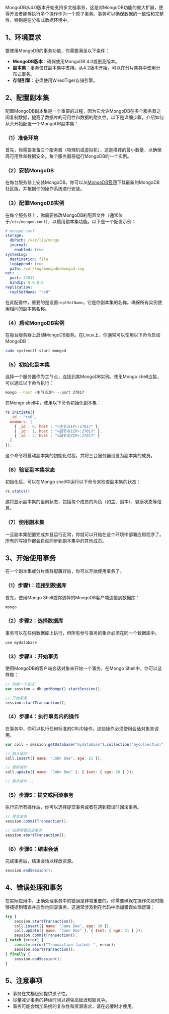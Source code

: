 MongoDB从4.0版本开始支持多文档事务，这是对MongoDB功能的重大扩展，使得开发者能够执行多个操作作为一个原子事务。事务可以确保数据的一致性和完整性，特别是在分布式数据环境中。

## 1、环境要求

要使用MongoDB的事务功能，你需要满足以下条件：

- **MongoDB版本**：确保使用MongoDB 4.0或更高版本。
- **副本集**：事务仅在副本集中支持。从4.2版本开始，可以在分片集群中使用分布式事务。
- **存储引擎**：必须使用WiredTiger存储引擎。

## 2、配置副本集

配置MongoDB副本集是一个重要的过程，因为它允许MongoDB在多个服务器之间复制数据，提高了数据库的可用性和数据的耐久性。以下是详细步骤，介绍如何从头开始配置一个MongoDB副本集：

### （1）准备环境

首先，你需要准备三个服务器（物理机或虚拟机），这是推荐的最小数量，以确保高可用性和数据安全。每个服务器将运行MongoDB的一个实例。

### （2）安装MongoDB

在每台服务器上安装MongoDB。你可以从[MongoDB官网](https://www.mongodb.com/try/download/community)下载最新的MongoDB社区版，并根据你的操作系统进行安装。

### （3）配置MongoDB实例

在每个服务器上，你需要修改MongoDB的配置文件（通常位于`/etc/mongod.conf`），以启用副本集功能。以下是一个配置示例：

```yaml
# mongod.conf
storage:
  dbPath: /var/lib/mongo
  journal:
    enabled: true
systemLog:
  destination: file
  logAppend: true
  path: /var/log/mongodb/mongod.log
net:
  port: 27017
  bindIp: 0.0.0.0
replication:
  replSetName: "rs0"
```

在此配置中，重要的是设置`replSetName`，它是你副本集的名称。确保所有实例使用相同的副本集名称。

### （4）启动MongoDB实例

在每台服务器上启动MongoDB服务。在Linux上，你通常可以使用以下命令启动MongoDB：

```bash
sudo systemctl start mongod
```

### （5）初始化副本集

选择一个服务器作为主节点，连接到其MongoDB实例。使用Mongo shell连接，可以通过以下命令执行：

```bash
mongo --host <主节点IP> --port 27017
```

在Mongo shell中，使用以下命令初始化副本集：

```javascript
rs.initiate({
  _id : "rs0",
  members: [
    { _id : 0, host : "<主节点IP>:27017" },
    { _id : 1, host : "<副节点1IP>:27017" },
    { _id : 2, host : "<副节点2IP>:27017" }
  ]
});
```

这个命令将启动副本集的初始化过程，并将三台服务器设置为副本集的成员。

### （6）验证副本集状态

初始化后，可以在Mongo shell中运行以下命令来检查副本集的状态：

```javascript
rs.status()
```

这将显示副本集的当前状态，包括每个成员的角色（如主、副本）、健康状态等信息。

### （7）使用副本集

一旦副本集配置完成并且运行正常，你就可以开始在这个环境中部署应用程序了。所有的写操作都会自动同步到副本集中的其他成员。

## 3、开始使用事务

在一个副本集或分片集群配置好后，你可以开始使用事务了。

### （1）步骤1：连接到数据库

首先，使用Mongo Shell或你选择的MongoDB客户端连接到数据库：

```bash
mongo
```

### （2）步骤2：选择数据库

事务可以在任何数据库上执行，但所有参与事务的集合必须在同一个数据库中。

```javascript
use mydatabase
```

### （3）步骤3：开始事务

使用MongoDB的客户端会话对象来开始一个事务。在Mongo Shell中，你可以这样做：

```javascript
// 创建一个会话
var session = db.getMongo().startSession();

// 开始事务
session.startTransaction();
```

### （4）步骤4：执行事务内的操作

在事务中，你可以执行任何标准的CRUD操作。这些操作必须使用会话对象来调用。

```javascript
var coll = session.getDatabase("mydatabase").collection("mycollection");

// 插入操作
coll.insert({ name: "John Doe", age: 25 });

// 更新操作
coll.update({ name: "John Doe" }, { $set: { age: 26 } });

// 更多操作...
```

### （5）步骤5：提交或回滚事务

执行完所有操作后，你可以选择提交事务或者在遇到错误时回滚事务。

```javascript
// 提交事务
session.commitTransaction();

// 如果需要回滚事务
session.abortTransaction();
```

### （6）步骤6：结束会话

完成事务后，结束会话以释放资源。

```javascript
session.endSession();
```

## 4、错误处理和事务

在实际应用中，正确处理事务中的错误是非常重要的。你需要确保在操作失败时能够捕捉到错误并适当地回滚事务。这通常涉及到在代码中添加错误处理逻辑：

```javascript
try {
    session.startTransaction();
    coll.insert({ name: "Jane Doe", age: 30 });
    coll.update({ name: "Jane Doe" }, { $set: { age: 31 } });
    session.commitTransaction();
} catch (error) {
    console.error("Transaction failed: ", error);
    session.abortTransaction();
} finally {
    session.endSession();
}
```

## 5、注意事项

- 事务在文档级别提供原子性。
- 尽量减少事务的持续时间以避免高延迟和锁竞争。
- 事务可能会增加系统的复杂性和资源需求，请在必要时才使用。
